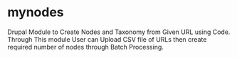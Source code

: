 # mynodes
Drupal Module to Create Nodes and Taxonomy from Given URL using Code.
Through This module User can Upload CSV file of URLs then create required number of nodes through Batch Processing.
